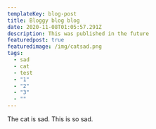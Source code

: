 ```yaml
---
templateKey: blog-post
title: Bloggy blog blog
date: 2020-11-08T01:05:57.291Z
description: This was published in the future
featuredpost: true
featuredimage: /img/catsad.png
tags:
  - sad
  - cat
  - test
  - "1"
  - "2"
  - "3"
  - ""
---
```

The cat is sad. This is so sad.